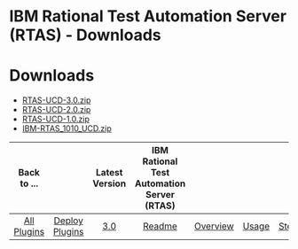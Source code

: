 
IBM Rational Test Automation Server (RTAS) - Downloads
======================================================

# Downloads

- [RTAS-UCD-3.0.zip](https://raw.githubusercontent.com/UrbanCode/IBM-UCD-PLUGINS/main/files/RTAS-UCD/RTAS-UCD-3.0.zip)
- [RTAS-UCD-2.0.zip](https://raw.githubusercontent.com/UrbanCode/IBM-UCD-PLUGINS/main/files/RTAS-UCD/RTAS-UCD-2.0.zip)
- [RTAS-UCD-1.0.zip](https://raw.githubusercontent.com/UrbanCode/IBM-UCD-PLUGINS/main/files/RTAS-UCD/RTAS-UCD-1.0.zip)
- [IBM-RTAS_1010_UCD.zip](https://raw.githubusercontent.com/UrbanCode/IBM-UCD-PLUGINS/main/files/RTAS-UCD/IBM-RTAS_1010_UCD.zip)

|Back to ...||Latest Version|IBM Rational Test Automation Server (RTAS) ||||
| :---: | :---: | :---: | :---: | :---: | :---: | :---: |
|[All Plugins](../../index.md)|[Deploy Plugins](../README.md)|[3.0](https://raw.githubusercontent.com/UrbanCode/IBM-UCD-PLUGINS/main/files/RTAS-UCD/RTAS-UCD-3.0.zip)|[Readme](README.md)|[Overview](overview.md)|[Usage](usage.md)|[Steps](steps.md)|
